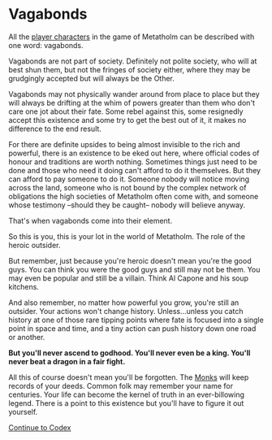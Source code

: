 # Vagabonds

All the [player characters]((world:concepts:character)) in the game of Metatholm can be described with one word: vagabonds.

Vagabonds are not part of society. Definitely not polite society, who will at best shun them, but not the fringes of society either, where they may be grudgingly accepted but will always be the Other.

Vagabonds may not physically wander around from place to place but they will always be drifting at the whim of powers greater than them who don't care one jot about their fate. Some rebel against this, some resignedly accept this existence and some try to get the best out of it, it makes no difference to the end result.

For there are definite upsides to being almost invisible to the rich and powerful, there is an existence to be eked out here, where official codes of honour and traditions are worth nothing. Sometimes things just need to be done and those who need it doing can't afford to do it themselves. But they can afford to pay someone to do it. Someone nobody will notice moving across the land, someone who is not bound by the complex network of obligations the high societies of Metatholm often come with, and someone whose testimony –should they be caught– nobody will believe anyway.

That's when vagabonds come into their element.

So this is you, this is your lot in the world of Metatholm. The role of the heroic outsider.

But remember, just because you're heroic doesn't mean you're the good guys. You can think you were the good guys and still may not be them. You may even be popular and still be a villain. Think Al Capone and his soup kitchens.

And also remember, no matter how powerful you grow, you're still an outsider. Your actions won't change history. Unless...unless you catch history at one of those rare tipping points where fate is focused into a single point in space and time, and a tiny action can push history down one road or another.

**But you'll never ascend to godhood. You'll never even be a king. You'll never beat a dragon in a fair fight.**

All this of course doesn't mean you'll be forgotten. The [Monks](world:realms:monks:realms) will keep records of your deeds. Common folk may remember your name for centuries. Your life can become the kernel of truth in an ever-billowing legend. There is a point to this existence but you'll have to figure it out yourself.

[Continue to Codex](main)